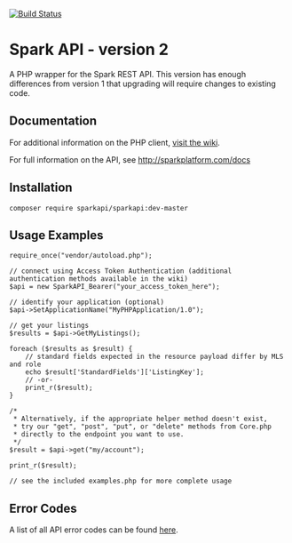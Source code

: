 [![Build Status](https://travis-ci.org/sparkapi/sparkapi4p2.png?branch=master)](https://travis-ci.org/sparkapi/sparkapi4p2)

Spark API - version 2
=====================
A PHP wrapper for the Spark REST API.  This version has enough differences from version 1 that upgrading will
require changes to existing code.


Documentation
-------------
For additional information on the PHP client, [visit the wiki](https://github.com/sparkapi/sparkapi4p2/wiki).

For full information on the API, see http://sparkplatform.com/docs

Installation
-------------
`composer require sparkapi/sparkapi:dev-master`

Usage Examples 
------------------------
    require_once("vendor/autoload.php");

    // connect using Access Token Authentication (additional authentication methods available in the wiki)
    $api = new SparkAPI_Bearer("your_access_token_here");

    // identify your application (optional)
    $api->SetApplicationName("MyPHPApplication/1.0");

    // get your listings
    $results = $api->GetMyListings();
    
    foreach ($results as $result) {
        // standard fields expected in the resource payload differ by MLS and role
        echo $result['StandardFields']['ListingKey'];
        // -or- 
        print_r($result);
    }

    /*
	 * Alternatively, if the appropriate helper method doesn't exist,
	 * try our "get", "post", "put", or "delete" methods from Core.php
	 * directly to the endpoint you want to use. 
	 */
	$result = $api->get("my/account");
	
	print_r($result);

    // see the included examples.php for more complete usage

Error Codes
---------------------
A list of all API error codes can be found [here](http://sparkplatform.com/docs/supporting_documentation/error_codes).
